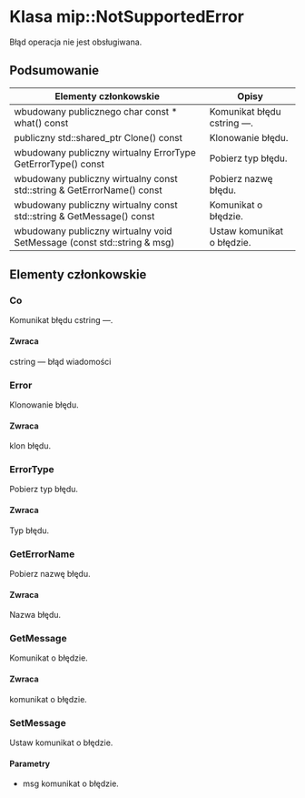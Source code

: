 # <a name="class-mipnotsupportederror"></a>Klasa mip::NotSupportedError 
Błąd operacja nie jest obsługiwana.
  
## <a name="summary"></a>Podsumowanie
 Elementy członkowskie                        | Opisy                                
--------------------------------|---------------------------------------------
wbudowany publicznego char const * what() const  |  Komunikat błędu cstring —.
publiczny std::shared_ptr<Error> Clone() const  |  Klonowanie błędu.
wbudowany publiczny wirtualny ErrorType GetErrorType() const  |  Pobierz typ błędu.
wbudowany publiczny wirtualny const std::string & GetErrorName() const  |  Pobierz nazwę błędu.
wbudowany publiczny wirtualny const std::string & GetMessage() const  |  Komunikat o błędzie.
wbudowany publiczny wirtualny void SetMessage (const std::string & msg)  |  Ustaw komunikat o błędzie.
  
## <a name="members"></a>Elementy członkowskie
  
### <a name="what"></a>Co
Komunikat błędu cstring —.
  
#### <a name="returns"></a>Zwraca
cstring — błąd wiadomości
  
### <a name="error"></a>Error
Klonowanie błędu.
  
#### <a name="returns"></a>Zwraca
klon błędu.
  
### <a name="errortype"></a>ErrorType
Pobierz typ błędu.
  
#### <a name="returns"></a>Zwraca
Typ błędu.
  
### <a name="geterrorname"></a>GetErrorName
Pobierz nazwę błędu.
  
#### <a name="returns"></a>Zwraca
Nazwa błędu.
  
### <a name="getmessage"></a>GetMessage
Komunikat o błędzie.
  
#### <a name="returns"></a>Zwraca
komunikat o błędzie.
  
### <a name="setmessage"></a>SetMessage
Ustaw komunikat o błędzie.
  
#### <a name="parameters"></a>Parametry
* msg komunikat o błędzie.
